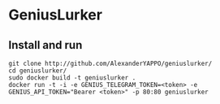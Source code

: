 # GeniusLurker

## Install and run

```
git clone http://github.com/AlexanderYAPPO/geniuslurker/
cd geniuslurker/
sudo docker build -t geniuslurker .
docker run -t -i -e GENIUS_TELEGRAM_TOKEN=<token> -e GENIUS_API_TOKEN="Bearer <token>" -p 80:80 geniuslurker
```
